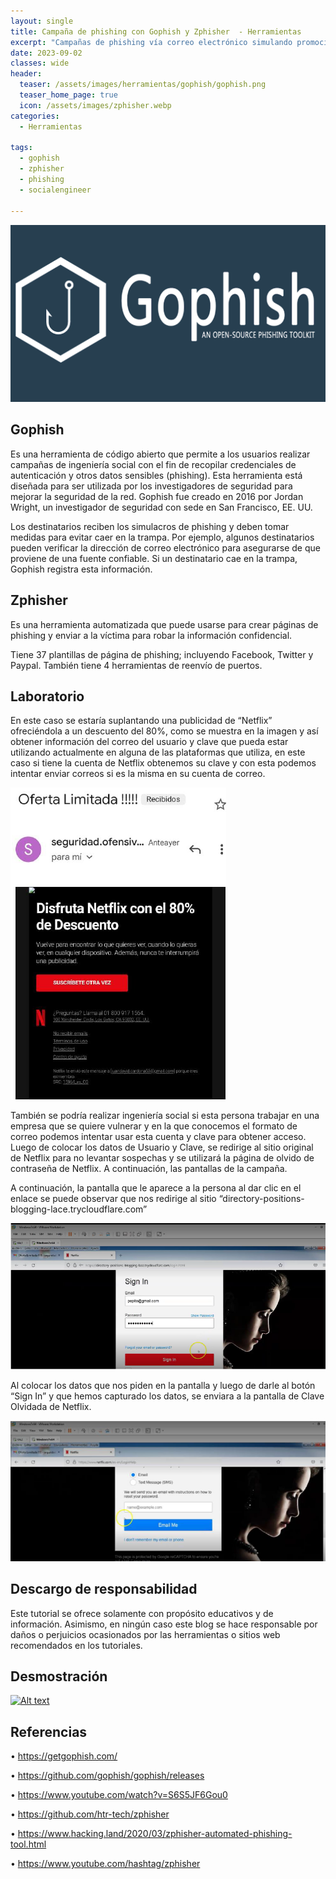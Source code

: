 ```yaml
---
layout: single
title: Campaña de phishing con Gophish y Zphisher  - Herramientas
excerpt: "Campañas de phishing vía correo electrónico simulando promoción de plataformas de streaming y posterior captura de credenciales de usuario"
date: 2023-09-02
classes: wide
header:
  teaser: /assets/images/herramientas/gophish/gophish.png
  teaser_home_page: true
  icon: /assets/images/zphisher.webp
categories:
  - Herramientas
 
tags:  
  - gophish
  - zphisher
  - phishing
  - socialengineer    
  
---
```


![](/assets/images/herramientas/gophish/gophish.png)

## Gophish

Es una herramienta de código abierto que permite a los usuarios realizar campañas de ingeniería social con el fin de recopilar credenciales de autenticación y otros datos sensibles (phishing). Esta herramienta está diseñada para ser utilizada por los investigadores de seguridad para mejorar la seguridad de la red. Gophish fue creado en 2016 por Jordan Wright, un investigador de seguridad con sede en San Francisco, EE. UU.

Los destinatarios reciben los simulacros de phishing y deben tomar medidas para evitar caer en la trampa. Por ejemplo, algunos destinatarios pueden verificar la dirección de correo electrónico para asegurarse de que proviene de una fuente confiable. Si un destinatario cae en la trampa, Gophish registra esta información.

## Zphisher

Es una herramienta automatizada que puede usarse para crear páginas de phishing y enviar a la víctima para robar la información confidencial.

Tiene 37 plantillas de página de phishing; incluyendo Facebook, Twitter y Paypal. También tiene 4 herramientas de reenvío de puertos.

## Laboratorio

En este caso se estaría suplantando una publicidad de “Netflix” ofreciéndola a un descuento del 80%, como se muestra en la imagen y así obtener información del correo del usuario y clave que pueda estar utilizando actualmente en alguna de las plataformas que utiliza, en este caso si tiene la cuenta de Netflix obtenemos su clave y con esta podemos intentar enviar correos si es la misma en su cuenta de correo.

![](/assets/images/herramientas/gophish/gophish2.png)

También se podría realizar ingeniería social si esta persona trabajar en una empresa que se quiere vulnerar y en la que conocemos el formato de correo podemos intentar usar esta cuenta y clave para obtener acceso. Luego de colocar los datos de Usuario y Clave, se redirige al sitio original de Netflix para no levantar sospechas y se utilizará la página de olvido de contraseña de Netflix. A continuación, las pantallas de la campaña.

A continuación, la pantalla que le aparece a la persona al dar clic en el enlace se puede observar que nos redirige al sitio “directory-positions-blogging-lace.trycloudflare.com”

![](/assets/images/herramientas/gophish/gophish3.png)

Al colocar los datos que nos piden en la pantalla y luego de darle al botón “Sign In” y que hemos capturado los datos, se enviara a la pantalla de Clave Olvidada de Netflix.

![](/assets/images/herramientas/gophish/gophish4.png)

## Descargo de responsabilidad

Este tutorial se ofrece solamente con propósito educativos y de información. Asimismo, en ningún caso este blog se hace responsable por daños o perjuicios ocasionados por las herramientas o sitios web recomendados en los tutoriales.


## Desmostración 
[![Alt text](https://img.youtube.com/vi/rpEDnuiEJWLGUcEX/0.jpg)](https://www.youtube.com/watch?v=rpEDnuiEJWLGUcEX)

## Referencias

• https://getgophish.com/

• https://github.com/gophish/gophish/releases

• https://www.youtube.com/watch?v=S6S5JF6Gou0

• https://github.com/htr-tech/zphisher

• https://www.hacking.land/2020/03/zphisher-automated-phishing-tool.html

• https://www.youtube.com/hashtag/zphisher
